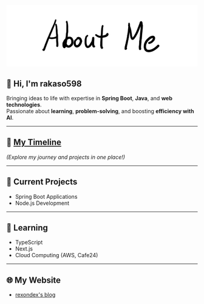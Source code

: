 ![AboutMe](images/AboutMe.png)  

## 👋 Hi, I'm rakaso598  

Bringing ideas to life with expertise in **Spring Boot**, **Java**, and **web technologies**.  
Passionate about **learning**, **problem-solving**, and boosting **efficiency with AI**.  

---
## 📌 **[My Timeline](https://rakaso598.github.io/)**  
*(Explore my journey and projects in one place!)*  

---
## 🚀 Current Projects  
- Spring Boot Applications  
- Node.js Development  

---
## 📘 Learning  
- TypeScript  
- Next.js  
- Cloud Computing (AWS, Cafe24)  

---
## 🌐 My Website  
- [rexondex's blog](#)  
